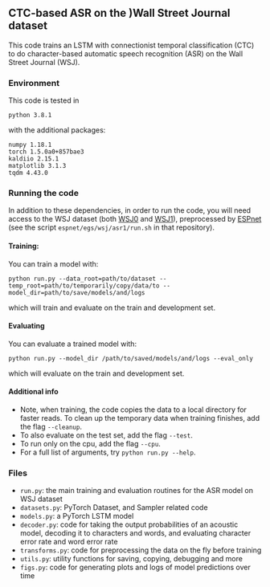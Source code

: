 ## CTC-based ASR on the )Wall Street Journal dataset

This code trains an LSTM with connectionist temporal classification (CTC) to do
character-based automatic speech recognition (ASR) on the Wall Street Journal
(WSJ).

### Environment

This code is tested in
```
python 3.8.1
```
with the additional packages:
```
numpy 1.18.1
torch 1.5.0a0+857bae3
kaldiio 2.15.1
matplotlib 3.1.3
tqdm 4.43.0
```

### Running the code

In addition to these dependencies, in order to run the code, you will need
access to the WSJ dataset (both [WSJ0](https://catalog.ldc.upenn.edu/LDC93S6A) 
and [WSJ1](https://catalog.ldc.upenn.edu/LDC94S13A)), preprocessed by 
[ESPnet](https://github.com/espnet/espnet) (see the script 
`espnet/egs/wsj/asr1/run.sh` in that repository).

#### Training:

You can train a model with:
```
python run.py --data_root=path/to/dataset --temp_root=path/to/temporarily/copy/data/to --model_dir=path/to/save/models/and/logs 
``` 
which will train and evaluate on the train and development set.


#### Evaluating

You can evaluate a trained model with:
```
python run.py --model_dir /path/to/saved/models/and/logs --eval_only
```
which will evaluate on the train and development set.

#### Additional info

- Note, when training, the code copies the data to a local directory for faster
  reads. To clean up the temporary data when training finishes,
  add the flag `--cleanup`.
- To also evaluate on the test set, add the flag `--test`.
- To run only on the cpu, add the flag `--cpu`.
- For a full list of arguments, try `python run.py --help`.

### Files
- `run.py`: the main training and evaluation routines for the ASR model on WSJ
  dataset
- `datasets.py`: PyTorch Dataset, and Sampler related code
- `models.py`: a PyTorch LSTM model
- `decoder.py`: code for taking the output probabilities of an acoustic model,
  decoding it to characters and words, and evaluating character error rate and
  word error rate
- `transforms.py`: code for preprocessing the data on the fly before training
- `utils.py`: utility functions for saving, copying, debugging and more
- `figs.py`: code for generating plots and logs of model predictions over time
